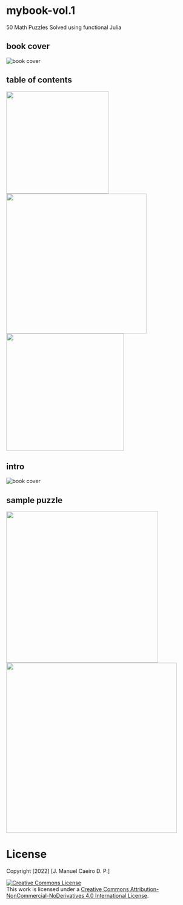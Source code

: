 # mybook-vol.1
50 Math Puzzles Solved using functional Julia

## book cover
![book cover](pics/coverpic.jpg)

## table of contents
<p float="left">
  <img src="/pics/toc1.png" width="270" />
  <img src="/pics/toc2.png" width="370" /> 
  <img src="/pics/toc3.png" width="310" />
</p>

## intro
![book cover](pics/intro.png)

## sample puzzle
<p float="left">
  <img src="/pics/puzzle1-1.png" width="400" />
  <img src="/pics/puzzle1-2a.png" width="450" />
</p>

# License
Copyright [2022] [J. Manuel Caeiro D. P.]

<a rel="license" href="http://creativecommons.org/licenses/by-nc-nd/4.0/"><img alt="Creative Commons License" style="border-width:0" src="https://i.creativecommons.org/l/by-nc-nd/4.0/80x15.png" /></a><br />This work is licensed under a <a rel="license" href="http://creativecommons.org/licenses/by-nc-nd/4.0/">Creative Commons Attribution-NonCommercial-NoDerivatives 4.0 International License</a>.
